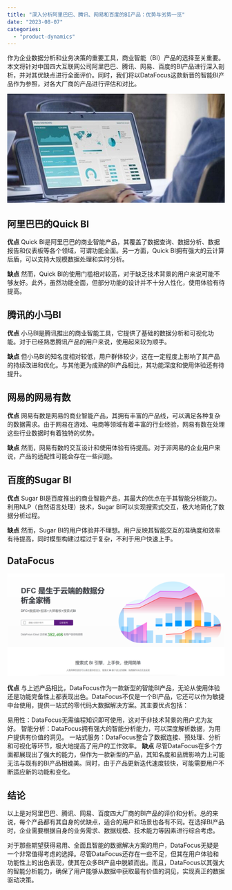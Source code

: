```yaml
---
title: "深入分析阿里巴巴、腾讯、网易和百度的BI产品：优势与劣势一览"
date: "2023-08-07"
categories: 
  - "product-dynamics"
---
```


作为企业数据分析和业务决策的重要工具，商业智能（BI）产品的选择至关重要。本文将针对中国四大互联网公司阿里巴巴、腾讯、网易、百度的BI产品进行深入剖析，并对其优缺点进行全面评价。同时，我们将以DataFocus这款新晋的智能BI产品作为参照，对各大厂商的产品进行评估和对比。

![blob.jpeg](images/1665561892-blob-jpeg.jpeg)

## 阿里巴巴的Quick BI

**优点** Quick BI是阿里巴巴的商业智能产品，其覆盖了数据查询、数据分析、数据报告和仪表板等各个领域，可谓功能全面。另一方面，Quick BI拥有强大的云计算后盾，可以支持大规模数据处理和实时分析。

**缺点** 然而，Quick BI的使用门槛相对较高，对于缺乏技术背景的用户来说可能不够友好。此外，虽然功能全面，但部分功能的设计并不十分人性化，使用体验有待提高。

## 腾讯的小马BI

**优点** 小马BI是腾讯推出的商业智能工具，它提供了基础的数据分析和可视化功能。对于已经熟悉腾讯产品的用户来说，使用起来较为顺手。

**缺点** 但小马BI的知名度相对较低，用户群体较少，这在一定程度上影响了其产品的持续改进和优化。与其他更为成熟的BI产品相比，其功能深度和使用体验还有待提升。

## 网易的网易有数

**优点** 网易有数是网易的商业智能产品，其拥有丰富的产品线，可以满足各种复杂的数据需求。由于网易在游戏、电商等领域有着丰富的行业经验，网易有数在处理这些行业数据时有着独特的优势。

**缺点** 然而，网易有数的交互设计和使用体验有待提高。对于非网易的企业用户来说，产品的适配性可能会存在一些问题。

## 百度的Sugar BI

**优点** Sugar BI是百度推出的商业智能产品，其最大的优点在于其智能分析能力。利用NLP（自然语言处理）技术，Sugar BI可以实现搜索式交互，极大地简化了数据分析过程。

**缺点** 然而，Sugar BI的用户体验并不理想。用户反映其智能交互的准确度和效率有待提高，同时模型构建过程过于复杂，不利于用户快速上手。

## DataFocus

![](images/1686616238-%E5%BE%AE%E4%BF%A1%E6%88%AA%E5%9B%BE_20230512142316.png)

**优点** 与上述产品相比，DataFocus作为一款新型的智能BI产品，无论从使用体验还是功能完备性上都表现出色。DataFocus不仅是一个BI产品，它还可以作为敏捷中台使用，提供一站式的零代码大数据解决方案。其主要优点包括：

易用性：DataFocus无需编程知识即可使用，这对于非技术背景的用户尤为友好。 智能分析：DataFocus拥有强大的智能分析能力，可以深度解析数据，为用户提供有价值的洞见。 一站式服务：DataFocus整合了数据连接、预处理、分析和可视化等环节，极大地提高了用户的工作效率。 **缺点** 尽管DataFocus在多个方面都展现出了强大的能力，但作为一款新型的产品，其知名度和品牌影响力上可能无法与既有的BI产品相媲美。同时，由于产品更新迭代速度较快，可能需要用户不断适应新的功能和变化。

## 结论

以上是对阿里巴巴、腾讯、网易、百度四大厂商的BI产品的评价和分析。总的来说，每个产品都有其自身的优缺点，适合的用户和场景也各有不同。在选择BI产品时，企业需要根据自身的业务需求、数据规模、技术能力等因素进行综合考虑。

对于那些期望获得易用、全面且智能的数据解决方案的用户，DataFocus无疑是一个非常值得考虑的选择。尽管DataFocus还存在一些不足，但其在用户体验和功能性上的出色表现，使其在众多BI产品中脱颖而出。而且，DataFocus以其强大的智能分析能力，确保了用户能够从数据中获取最有价值的洞见，实现真正的数据驱动决策。
